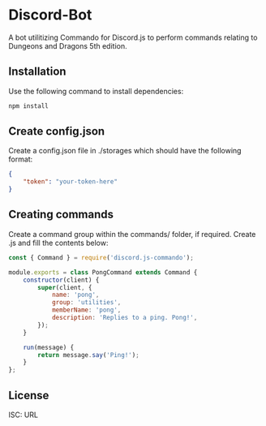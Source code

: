 # Discord-Bot
A bot utilitizing Commando for Discord.js to perform commands relating to Dungeons and Dragons 5th edition.

## Installation
Use the following command to install dependencies:

```bash
npm install
```

## Create config.json
Create a config.json file in ./storages which should have the following format:

```json
{
    "token": "your-token-here"
}
```

## Creating commands
Create a command group within the commands/ folder, if required. Create <command-name>.js and fill the contents below:
```javascript
const { Command } = require('discord.js-commando');

module.exports = class PongCommand extends Command {
	constructor(client) {
		super(client, {
			name: 'pong',
			group: 'utilities',
			memberName: 'pong',
			description: 'Replies to a ping. Pong!',
		});
	}

	run(message) {
		return message.say('Ping!');
	}
};
```

## License
ISC: URL